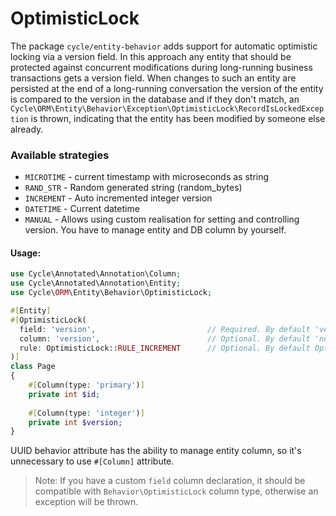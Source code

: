 # OptimisticLock

The package `cycle/entity-behavior` adds support for automatic optimistic locking via a version field. In this approach
any entity that should be protected against concurrent modifications during long-running business transactions gets a
version field. When changes to such an entity are persisted at the end of a long-running conversation the version of the
entity is compared to the version in the database and if they don't match,
an `Cycle\ORM\Entity\Behavior\Exception\OptimisticLock\RecordIsLockedException` is thrown, indicating that the entity
has been modified by someone else already.

### Available strategies

- `MICROTIME` - current timestamp with microseconds as string
- `RAND_STR` - Random generated string (random_bytes)
- `INCREMENT` - Auto incremented integer version
- `DATETIME` - Current datetime
- `MANUAL` - Allows using custom realisation for setting and controlling version. You have to manage entity and DB
  column by yourself.

#### Usage:

```php
use Cycle\Annotated\Annotation\Column;
use Cycle\Annotated\Annotation\Entity;
use Cycle\ORM\Entity\Behavior\OptimisticLock;

#[Entity]
#[OptimisticLock(
  field: 'version',                         // Required. By default 'version' 
  column: 'version',                        // Optional. By default 'null'. If not set, will be used information from property declaration.
  rule: OptimisticLock::RULE_INCREMENT      // Optional. By default OptimisticLock::RULE_INCREMENT
)]
class Page
{
    #[Column(type: 'primary')]
    private int $id;
    
    #[Column(type: 'integer')]
    private int $version;
}
```

UUID behavior attribute has the ability to manage entity column, so it's unnecessary to use `#[Column]` attribute.

> Note: If you have a custom `field` column declaration, it should be compatible with `Behavior\OptimisticLock` column 
> type, otherwise an exception will be thrown.
